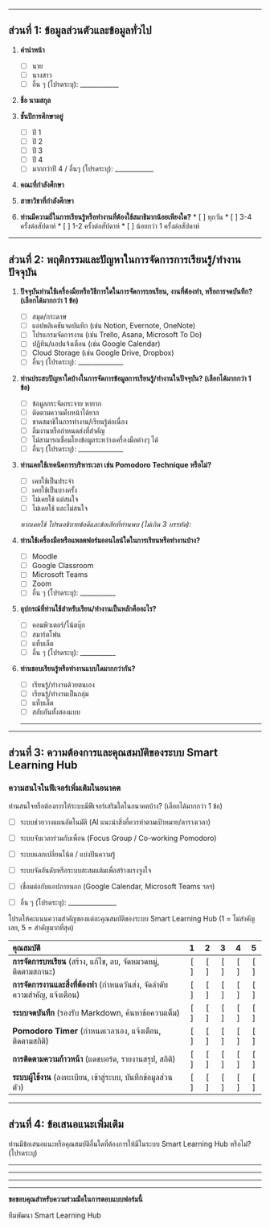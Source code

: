
---

## ส่วนที่ 1: ข้อมูลส่วนตัวและข้อมูลทั่วไป

1.  **คำนำหน้า**
    *   [ ] นาย
    *   [ ] นางสาว
    *   [ ]  อื่น ๆ (โปรดระบุ): ____________

 2.  **ชื่อ นามสกุล**

 3.  **ชั้นปีการศึกษาอยู่**
     *   [ ] ปี 1
     *   [ ] ปี 2
     *   [ ] ปี 3
     *   [ ] ปี 4
     *   [ ] มากกว่าปี 4 / อื่นๆ (โปรดระบุ): ____________
   
  4.  **คณะที่กำลังศึกษา**

  5.  **สาขาวิชาที่กำลังศึกษา**
 

  6.  **ท่านมีความถี่ในการเรียนรู้หรือทำงานที่ต้องใช้สมาธิมากน้อยเพียงใด?**
    *   [ ] ทุกวัน
    *   [ ] 3-4 ครั้งต่อสัปดาห์
    *   [ ] 1-2 ครั้งต่อสัปดาห์
    *   [ ] น้อยกว่า 1 ครั้งต่อสัปดาห์

---

## ส่วนที่ 2: พฤติกรรมและปัญหาในการจัดการการเรียนรู้/ทำงานปัจจุบัน

1.  **ปัจจุบันท่านใช้เครื่องมือหรือวิธีการใดในการจัดการบทเรียน, งานที่ต้องทำ, หรือการจดบันทึก? (เลือกได้มากกว่า 1 ข้อ)**
    *   [ ] สมุด/กระดาษ
    *   [ ] แอปพลิเคชันจดบันทึก (เช่น Notion, Evernote, OneNote)
    *   [ ] โปรแกรมจัดการงาน (เช่น Trello, Asana, Microsoft To Do)
    *   [ ] ปฏิทิน/แอปแจ้งเตือน (เช่น Google Calendar)
    *   [ ] Cloud Storage (เช่น Google Drive, Dropbox)
    *   [ ] อื่นๆ (โปรดระบุ): ______________

2.  **ท่านประสบปัญหาใดบ้างในการจัดการข้อมูลการเรียนรู้/ทำงานในปัจจุบัน? (เลือกได้มากกว่า 1 ข้อ)**
    *   [ ] ข้อมูลกระจัดกระจาย หายาก
    *   [ ] ติดตามความคืบหน้าได้ยาก
    *   [ ] ขาดสมาธิในการทำงาน/เรียนรู้ต่อเนื่อง
    *   [ ] ลืมงานหรือกำหนดส่งที่สำคัญ
    *   [ ] ไม่สามารถเชื่อมโยงข้อมูลระหว่างเครื่องมือต่างๆ ได้
    *   [ ] อื่นๆ (โปรดระบุ): ______________

3.  **ท่านเคยใช้เทคนิคการบริหารเวลา เช่น Pomodoro Technique หรือไม่?**
    *   [ ] เคยใช้เป็นประจำ
    *   [ ] เคยใช้เป็นบางครั้ง
    *   [ ] ไม่เคยใช้ แต่สนใจ
    *   [ ] ไม่เคยใช้ และไม่สนใจ

    *หากเคยใช้ โปรดอธิบายข้อดีและข้อเสียที่ท่านพบ (ไม่เกิน 3 บรรทัด):*

4.  **ท่านใช้เครื่องมือหรือแพลตฟอร์มออนไลน์ใดในการเรียนหรือทำงานบ้าง?**
    *   [ ] Moodle
    *   [ ] Google Classroom
    *   [ ] Microsoft Teams
    *   [ ] Zoom
    *   [ ] อื่น ๆ (โปรดระบุ): ___________

5.  **อุปกรณ์ที่ท่านใช้สำหรับเรียน/ทำงานเป็นหลักคืออะไร?**
    *   [ ] คอมพิวเตอร์/โน้ตบุ๊ก
    *   [ ] สมาร์ตโฟน
    *   [ ] แท็บเล็ต
    *   [ ] อื่น ๆ (โปรดระบุ): ___________
  
 6. **ท่านชอบเรียนรู้หรือทำงานแบบใดมากกว่ากัน?**
    *   [ ] เรียนรู้/ทำงานด้วยตนเอง
    *   [ ] เรียนรู้/ทำงานเป็นกลุ่ม
    *   [ ] แท็บเล็ต
    *   [ ]  สลับกันทั้งสองแบบ

    ____________________________________________________________________

---

## ส่วนที่ 3: ความต้องการและคุณสมบัติของระบบ Smart Learning Hub

### ความสนใจในฟีเจอร์เพิ่มเติมในอนาคต

ท่านสนใจหรือต้องการให้ระบบมีฟีเจอร์เสริมใดในอนาคตบ้าง? (เลือกได้มากกว่า 1 ข้อ)  
* [ ] ระบบช่วยวางแผนอัตโนมัติ (AI แนะนำสิ่งที่ควรทำตามเป้าหมาย/ตารางเวลา)  
* [ ] ระบบจับเวลาร่วมกับเพื่อน (Focus Group / Co-working Pomodoro)  
* [ ] ระบบแลกเปลี่ยนโน้ต / แบ่งปันความรู้  
* [ ] ระบบจัดอันดับหรือระบบสะสมแต้มเพื่อสร้างแรงจูงใจ  
* [ ] เชื่อมต่อกับแอปภายนอก (Google Calendar, Microsoft Teams ฯลฯ)  
* [ ] อื่น ๆ (โปรดระบุ): _______________


โปรดให้คะแนนความสำคัญของแต่ละคุณสมบัติของระบบ Smart Learning Hub (1 = ไม่สำคัญเลย, 5 = สำคัญมากที่สุด)

| คุณสมบัติ | 1 | 2 | 3 | 4 | 5 |
| :-------------------------------- | :-: | :-: | :-: | :-: | :-: |
| **การจัดการบทเรียน** (สร้าง, แก้ไข, ลบ, จัดหมวดหมู่, ติดตามสถานะ) | [ ] | [ ] | [ ] | [ ] | [ ] |
| **การจัดการงานและสิ่งที่ต้องทำ** (กำหนดวันส่ง, จัดลำดับความสำคัญ, แจ้งเตือน) | [ ] | [ ] | [ ] | [ ] | [ ] |
| **ระบบจดบันทึก** (รองรับ Markdown, ค้นหาข้อความเต็ม) | [ ] | [ ] | [ ] | [ ] | [ ] |
| **Pomodoro Timer** (กำหนดเวลาเอง, แจ้งเตือน, ติดตามสถิติ) | [ ] | [ ] | [ ] | [ ] | [ ] |
| **การติดตามความก้าวหน้า** (แดชบอร์ด, รายงานสรุป, สถิติ) | [ ] | [ ] | [ ] | [ ] | [ ] |
| **ระบบผู้ใช้งาน** (ลงทะเบียน, เข้าสู่ระบบ, บันทึกข้อมูลส่วนตัว) | [ ] | [ ] | [ ] | [ ] | [ ] |

---

## ส่วนที่ 4: ข้อเสนอแนะเพิ่มเติม

ท่านมีข้อเสนอแนะหรือคุณสมบัติอื่นใดที่ต้องการให้มีในระบบ Smart Learning Hub หรือไม่? (โปรดระบุ)

____________________________________________________________________
____________________________________________________________________
____________________________________________________________________

---

**ขอขอบคุณสำหรับความร่วมมือในการตอบแบบฟอร์มนี้**

ทีมพัฒนา Smart Learning Hub
